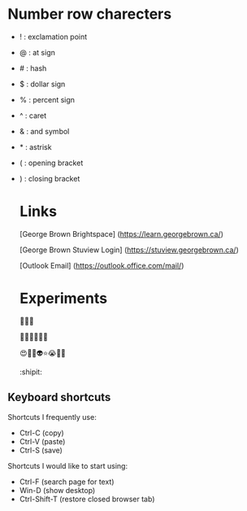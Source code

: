 # Number row charecters
* ! : exclamation point
* @ : at sign
* \# : hash
* $ : dollar sign
* % : percent sign
* ^ : caret
* & : and symbol
* \* : astrisk
* ( : opening bracket
* ) : closing bracket

  # Links
  [George Brown Brightspace] (https://learn.georgebrown.ca/)
  
  [George Brown Stuview Login] (https://stuview.georgebrown.ca/)
  
  [Outlook Email] (https://outlook.office.com/mail/)

    # Experiments
  🏴󠁧󠁢󠁥󠁮󠁧󠁿🇬🇧
  
  🏳️‍⚧️🏳️‍⚧️🏳️‍⚧️

  😍🛶🍜👽⭐😭🔥🌊

  :shipit:


## Keyboard shortcuts
Shortcuts I frequently use: 
- Ctrl-C (copy)
- Ctrl-V (paste)
- Ctrl-S (save)

Shortcuts I would like to start using: 
- Ctrl-F (search page for text)
- Win-D (show desktop)
- Ctrl-Shift-T (restore closed browser tab)